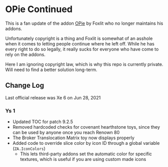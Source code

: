 # OPie Continued

This is a fan update of the addon [OPie](https://www.curseforge.com/wow/addons/opie) by Foxlit who no longer maintains his addons.

Unfortunately copyright is a thing and Foxlit is somewhat of an asshole when it comes to letting people continue where he left off. While he has every right to do so legally, it really sucks for everyone who have come to rely on the addons.

Here I am ignoring copyright law, which is why this repo is currently private. Will need to find a better solution long-term.


## Change Log
Last official release was Xe 6 on Jun 28, 2021

### Ys 1
- Updated TOC for patch 9.2.5
- Removed hardcoded checks for covenant hearthstone toys, since they can be used by anyone once you reach Renown 80
- The Broker Translocation Matrix toy now displays properly
- Added code to override slice color by icon ID through a global variable (``ZA.IconColors``)
  - This lets third-party addons set the automatic color for specific textures, which is useful if you are using custom made icons
